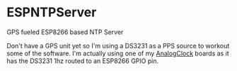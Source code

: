 # ESPNTPServer
GPS fueled ESP8266 based NTP Server

Don't have a GPS unit yet so I'm using a DS3231 as a PPS source to workout
some of the software.  I'm actually using one of my [AnalogClock](https://github.com/liebman/AnalogClock) boards as it has the DS3231 1hz routed to an ESP8266 GPIO pin.

